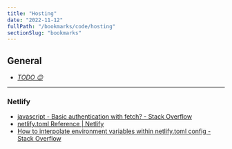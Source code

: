 ```yaml
---
title: "Hosting"
date: "2022-11-12"
fullPath: "/bookmarks/code/hosting"
sectionSlug: "bookmarks"
---
```


## General

- _[TODO 🙃](#)_

---

### Netlify

- [javascript - Basic authentication with fetch? - Stack Overflow](https://stackoverflow.com/questions/43842793/basic-authentication-with-fetch)
- [netlify.toml Reference | Netlify](https://www.netlify.com/docs/netlify-toml-reference/)
- [How to interpolate environment variables within netlify.toml config - Stack Overflow](https://stackoverflow.com/questions/50797497/how-to-interpolate-environment-variables-within-netlify-toml-config)
